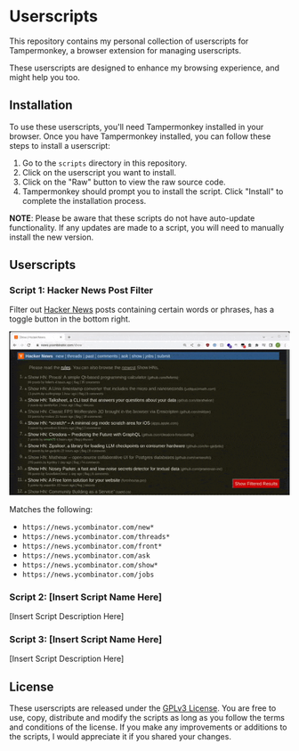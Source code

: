 # Userscripts

This repository contains my personal collection of userscripts for Tampermonkey, a browser extension for managing userscripts.

These userscripts are designed to enhance my browsing experience, and might help you too.

## Installation

To use these userscripts, you'll need Tampermonkey installed in your browser. Once you have Tampermonkey installed, you can follow these steps to install a userscript:

1. Go to the `scripts` directory in this repository.
2. Click on the userscript you want to install.
3. Click on the "Raw" button to view the raw source code.
4. Tampermonkey should prompt you to install the script. Click "Install" to complete the installation process.

**NOTE**: Please be aware that these scripts do not have auto-update functionality. If any updates are made to a script, you will need to manually install the new version.

## Userscripts

### Script 1: Hacker News Post Filter

Filter out [Hacker News](https://news.ycombinator.com) posts containing certain words or phrases, has a toggle button in the bottom right.

![Preview of the HNPS Script](./assets/hnps-preview.gif)

Matches the following:
* `https://news.ycombinator.com/new*`
* `https://news.ycombinator.com/threads*`
* `https://news.ycombinator.com/front*`
* `https://news.ycombinator.com/ask`
* `https://news.ycombinator.com/show*`
* `https://news.ycombinator.com/jobs`

### Script 2: [Insert Script Name Here]

[Insert Script Description Here]

### Script 3: [Insert Script Name Here]

[Insert Script Description Here]

## License

These userscripts are released under the [GPLv3 License](./LICENSE). You are free to use, copy, distribute and modify the scripts as long as you follow the terms and conditions of the license. If you make any improvements or additions to the scripts, I would appreciate it if you shared your changes.
